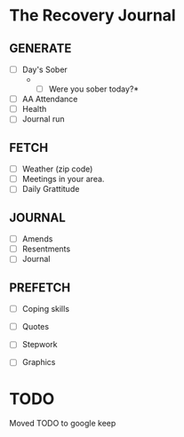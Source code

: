 # The Recovery Journal

## GENERATE
- [ ] Day's Sober
    - *[ ] Were you sober today?*
- [ ] AA Attendance
- [ ] Health
- [ ] Journal run
  
## FETCH
- [ ] Weather (zip code)
- [ ] Meetings in your area.
- [ ] Daily Grattitude
  
## JOURNAL
- [ ] Amends
- [ ] Resentments
- [ ] Journal
  
## PREFETCH
 - [ ] Coping skills
 - [ ] Quotes
 - [ ] Stepwork
 - [ ] Graphics


# TODO
Moved TODO to google keep

